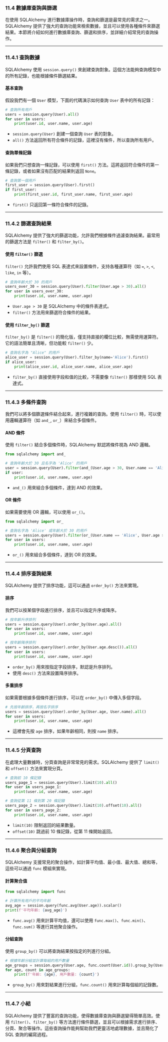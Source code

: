 ### **11.4 數據庫查詢與篩選**

在使用 SQLAlchemy 進行數據庫操作時，查詢和篩選是最常見的需求之一。SQLAlchemy 提供了強大的查詢功能來檢索數據，並且可以使用各種條件來篩選結果。本節將介紹如何進行數據庫查詢、篩選和排序，並詳細介紹常見的查詢操作。

---

### **11.4.1 查詢數據**

SQLAlchemy 使用 `session.query()` 來創建查詢對象。這個方法能夠查詢模型中的所有記錄，也能根據條件篩選結果。

#### **基本查詢**

假設我們有一個 `User` 模型，下面的代碼演示如何查詢 `User` 表中的所有記錄：

```python
# 查詢所有用戶
users = session.query(User).all()
for user in users:
    print(user.id, user.name, user.age)
```

- `session.query(User)` 創建一個查詢 `User` 表的對象。
- `all()` 方法返回所有符合條件的記錄，這裡沒有條件，所以查詢所有用戶。

#### **查詢單條記錄**

如果我們只想查詢一條記錄，可以使用 `first()` 方法。這將返回符合條件的第一條記錄，或者如果沒有匹配的結果則返回 `None`。

```python
# 查詢第一個用戶
first_user = session.query(User).first()
if first_user:
    print(first_user.id, first_user.name, first_user.age)
```

- `first()` 只返回第一條符合條件的記錄。

---

### **11.4.2 篩選查詢結果**

SQLAlchemy 提供了強大的篩選功能，允許我們根據條件過濾查詢結果。最常用的篩選方法是 `filter()` 和 `filter_by()`。

#### **使用 `filter()` 篩選**

`filter()` 允許我們使用 SQL 表達式來設置條件，支持各種運算符（如 `=`, `>`, `<`, `like`, `in` 等）。

```python
# 查詢年齡大於 30 的用戶
users_over_30 = session.query(User).filter(User.age > 30).all()
for user in users_over_30:
    print(user.id, user.name, user.age)
```

- `User.age > 30` 是 SQLAlchemy 中的條件表達式。
- `filter()` 方法用來篩選符合條件的結果。

#### **使用 `filter_by()` 篩選**

`filter_by()` 是 `filter()` 的簡化版，僅支持直接的欄位比較，無需使用運算符。它的語法簡單且清晰，但功能較 `filter()` 少。

```python
# 查詢名字為 "Alice" 的用戶
alice_user = session.query(User).filter_by(name='Alice').first()
if alice_user:
    print(alice_user.id, alice_user.name, alice_user.age)
```

- `filter_by()` 直接使用字段和值的比較，不需要像 `filter()` 那樣使用 SQL 表達式。

---

### **11.4.3 多條件查詢**

我們可以將多個篩選條件結合起來，進行複雜的查詢。使用 `filter()` 時，可以使用邏輯運算符（如 `and_`, `or_`）來結合多個條件。

#### **AND 條件**

使用 `filter()` 結合多個條件時，SQLAlchemy 默認將條件視為 AND 邏輯。

```python
from sqlalchemy import and_

# 查詢年齡大於 30 且名字為 'Alice' 的用戶
user = session.query(User).filter(and_(User.age > 30, User.name == 'Alice')).first()
if user:
    print(user.id, user.name, user.age)
```

- `and_()` 用來組合多個條件，達到 AND 的效果。

#### **OR 條件**

如果需要使用 OR 邏輯，可以使用 `or_()`。

```python
from sqlalchemy import or_

# 查詢名字為 'Alice' 或年齡大於 30 的用戶
users = session.query(User).filter(or_(User.name == 'Alice', User.age > 30)).all()
for user in users:
    print(user.id, user.name, user.age)
```

- `or_()` 用來組合多個條件，達到 OR 的效果。

---

### **11.4.4 排序查詢結果**

SQLAlchemy 提供了排序功能，這可以通過 `order_by()` 方法來實現。

#### **排序**

我們可以按某個字段進行排序，並且可以指定升序或降序。

```python
# 按年齡升序排列
users = session.query(User).order_by(User.age).all()
for user in users:
    print(user.id, user.name, user.age)

# 按年齡降序排列
users = session.query(User).order_by(User.age.desc()).all()
for user in users:
    print(user.id, user.name, user.age)
```

- `order_by()` 用來按指定字段排序，默認是升序排列。
- 使用 `desc()` 方法來設置降序排序。

#### **多重排序**

如果需要根據多個條件進行排序，可以在 `order_by()` 中傳入多個字段。

```python
# 先按年齡排序，再按名字排序
users = session.query(User).order_by(User.age, User.name).all()
for user in users:
    print(user.id, user.name, user.age)
```

- 這裡會先按 `age` 排序，如果年齡相同，則按 `name` 排序。

---

### **11.4.5 分頁查詢**

在處理大量數據時，分頁查詢是非常常見的需求。SQLAlchemy 提供了 `limit()` 和 `offset()` 方法來實現分頁。

```python
# 查詢前 10 條記錄
users_page_1 = session.query(User).limit(10).all()
for user in users_page_1:
    print(user.id, user.name, user.age)

# 查詢從第 11 條到第 20 條記錄
users_page_2 = session.query(User).limit(10).offset(10).all()
for user in users_page_2:
    print(user.id, user.name, user.age)
```

- `limit(10)` 限制返回的結果數量。
- `offset(10)` 跳過前 10 條記錄，從第 11 條開始返回。

---

### **11.4.6 聚合與分組查詢**

SQLAlchemy 支援常見的聚合操作，如計算平均值、最小值、最大值、總和等，這些可以通過 `func` 模組來實現。

#### **計算聚合值**

```python
from sqlalchemy import func

# 計算所有用戶的平均年齡
avg_age = session.query(func.avg(User.age)).scalar()
print(f'平均年齡: {avg_age}')
```

- `func.avg()` 用來計算平均值，還可以使用 `func.max()`、`func.min()`、`func.sum()` 等進行其他聚合操作。

#### **分組查詢**

使用 `group_by()` 可以將查詢結果按指定的列進行分組。

```python
# 根據年齡分組並計算每組的用戶數量
age_groups = session.query(User.age, func.count(User.id)).group_by(User.age).all()
for age, count in age_groups:
    print(f'年齡: {age}, 用戶數量: {count}')
```

- `group_by()` 用來對結果進行分組，`func.count()` 用來計算每個組的記錄數。

---

### **11.4.7 小結**

SQLAlchemy 提供了豐富的查詢功能，使得數據庫查詢與篩選變得簡單高效。使用 `filter()`、`filter_by()` 等方法進行條件篩選，並且可以根據需求進行排序、分頁、聚合等操作。這些查詢操作能夠幫助我們更靈活地處理數據，並且簡化了 SQL 查詢的編寫過程。